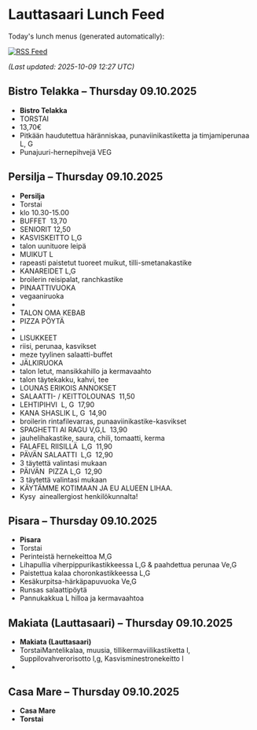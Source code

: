 # Lauttasaari Lunch Feed

Today's lunch menus (generated automatically):

[![RSS Feed](https://img.shields.io/badge/RSS-Lounas%20Feed-orange)](https://bubbe404.github.io/lounas-feed/lounas_feed.xml)

*(Last updated: 2025-10-09 12:27 UTC)*

## Bistro Telakka – Thursday 09.10.2025

- **Bistro Telakka**
- TORSTAI
- 13,70€
- Pitkään haudutettua häränniskaa, punaviinikastiketta ja timjamiperunaa L, G
- Punajuuri-hernepihvejä VEG

## Persilja – Thursday 09.10.2025

- **Persilja**
- Torstai
- klo 10.30-15.00
- BUFFET  13,70
- SENIORIT 12,50
- KASVISKEITTO L,G
- talon uunituore leipä
- MUIKUT L
- rapeasti paistetut tuoreet muikut, tilli-smetanakastike
- KANAREIDET L,G
- broilerin reisipalat, ranchkastike
- PINAATTIVUOKA
- vegaaniruoka
- ​
- TALON OMA KEBAB
- PIZZA PÖYTÄ
- ​
- LISUKKEET
- riisi, perunaa, kasvikset
- meze tyylinen salaatti-buffet
- JÄLKIRUOKA
- talon letut, mansikkahillo ja kermavaahto
- talon täytekakku, kahvi, tee
- LOUNAS ERIKOIS ANNOKSET
- ​SALAATTI- / KEITTOLOUNAS  11,50
- LEHTIPIHVI  L, G  17,90
- KANA SHASLIK L, G  14,90
- broilerin rintafilevarras, punaaviinikastike-kasvikset
- SPAGHETTI Al RAGU V,G,L  13,90
- jauhelihakastike, saura, chili, tomaatti, kerma
- FALAFEL RIISILLÄ  L,G  11,90
- PÄVÄN SALAATTI  L,G  12,90
- 3 täytettä valintasi mukaan
- PÄIVÄN  PIZZA L,G  12,90
- 3 täytettä valintasi mukaan
- KÄYTÄMME KOTIMAAN JA EU ALUEEN LIHAA.
- Kysy  aineallergiost henkilökunnalta!

## Pisara – Thursday 09.10.2025

- **Pisara**
- Torstai
- Perinteistä hernekeittoa M,G
- Lihapullia viherpippurikastikkeessa L,G & paahdettua perunaa Ve,G
- Paistettua kalaa choronkastikkeessa L,G
- Kesäkurpitsa-härkäpapuvuoka Ve,G
- Runsas salaattipöytä
- Pannukakkua L hilloa ja kermavaahtoa

## Makiata (Lauttasaari) – Thursday 09.10.2025

- **Makiata (Lauttasaari)**
- Torstai</strong></td><td>Mantelikalaa, muusia, tillikermaviilikastiketta l, Suppilovahverorisotto l,g, Kasvisminestronekeitto l</td></tr>
- <tr><td><strong>

## Casa Mare – Thursday 09.10.2025

- **Casa Mare**
- Torstai

